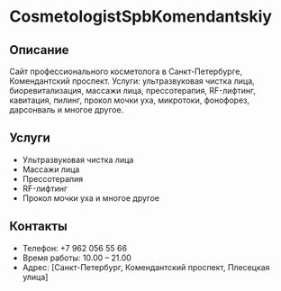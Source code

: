# CosmetologistSpbKomendantskiy

## Описание
Сайт профессионального косметолога в Санкт-Петербурге, Комендантский проспект. Услуги: ультразвуковая чистка лица, биоревитализация, массажи лица, прессотерапия, RF-лифтинг, кавитация, пилинг, прокол мочки уха, микротоки, фонофорез, дарсонваль и многое другое.

## Услуги
- Ультразвуковая чистка лица
- Массажи лица
- Прессотерапия
- RF-лифтинг
- Прокол мочки уха и многое другое

## Контакты
- Телефон: +7 962 056 55 66
- Время работы: 10.00 – 21.00
- Адрес: [Санкт-Петербург, Комендантский проспект, Плесецкая улица]
